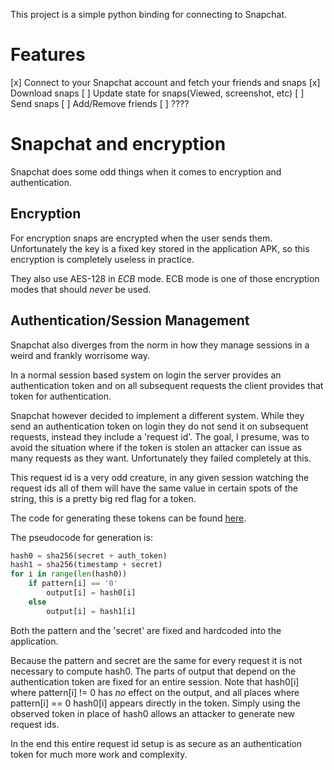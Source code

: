 This project is a simple python binding for connecting to Snapchat.

Features
=========

[x] Connect to your Snapchat account and fetch your friends and snaps
[x] Download snaps
[ ] Update state for snaps(Viewed, screenshot, etc)
[ ] Send snaps
[ ] Add/Remove friends
[ ] ????

Snapchat and encryption
=======================

Snapchat does some odd things when it comes to encryption and authentication.

Encryption
-----------------------

For encryption snaps are encrypted when the user sends them.
Unfortunately the key is a fixed key stored in the application APK,
so this encryption is completely useless in practice.

They also use AES-128 in _ECB_ mode. ECB mode is one of those encryption modes
that should _never_ be used.


Authentication/Session Management
---------------------------------

Snapchat also diverges from the norm in how they manage sessions in a weird and frankly worrisome way.

In a normal session based system on login the server provides an authentication token and on all subsequent requests
the client provides that token for authentication.

Snapchat however decided to implement a different system. While they send an authentication token on login they do not send it on
subsequent requests, instead they include a 'request id'. The goal, I presume, was to avoid the situation where if the token is stolen
an attacker can issue as many requests as they want. Unfortunately they failed completely at this.

This request id is a very odd creature, in any given session watching the request ids all of them will have the same value in certain
spots of the string, this is a pretty big red flag for a token.

The code for generating these tokens can be found [here](snapchat/util.py).

The pseudocode for generation is:

```Python
hash0 = sha256(secret + auth_token)
hash1 = sha256(timestamp + secret)
for i in range(len(hash0))
	if pattern[i] == '0'
		output[i] = hash0[i]
	else
		output[i] = hash1[i]
```

Both the pattern and the 'secret' are fixed and hardcoded into the application.

Because the pattern and secret are the same for every request it is not necessary to compute hash0. 
The parts of output that depend on the authentication token are fixed for an entire session.
Note that hash0[i] where pattern[i] != 0 has _no_ effect on the output, and all places where pattern[i] == 0 hash0[i] appears directly in the token.
Simply using the observed token in place of hash0 allows an attacker to generate new request ids.

In the end this entire request id setup is as secure as an authentication token for much more work and complexity.
